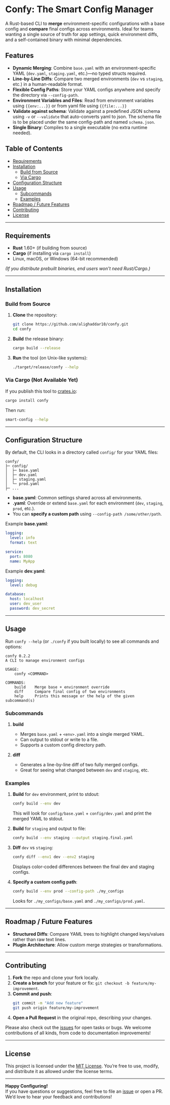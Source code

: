 # Confy: The Smart Config Manager

A Rust-based CLI to **merge** environment-specific configurations with a base config and **compare** final configs across environments. Ideal for teams wanting a single source of truth for app settings, quick environment diffs, and a self-contained binary with minimal dependencies.

## Features

- **Dynamic Merging**: Combine `base.yaml` with an environment-specific YAML (`dev.yaml`, `staging.yaml`, etc.)—no typed structs required.
- **Line-by-Line Diffs**: Compare two merged environments (`dev` vs `staging`, etc.) in a human-readable format.
- **Flexible Config Paths**: Store your YAML configs anywhere and specify the directory via `--config-path`.
- **Environment Variables and Files**: Read from environment variables using `{{env:...}}` or from yaml file using `{{file:...}}`
- **Validate against schema**: Validate against a predefined JSON schema using `-v` or `--validate` that auto-converts yaml to json. The schema file is to be placed under the same config-path and named `schema.json`.
- **Single Binary**: Compiles to a single executable (no extra runtime needed).

## Table of Contents

- [Requirements](#requirements)
- [Installation](#installation)
  - [Build from Source](#build-from-source)
  - [Via Cargo](#via-cargo)
- [Configuration Structure](#configuration-structure)
- [Usage](#usage)
  - [Subcommands](#subcommands)
  - [Examples](#examples)
- [Roadmap / Future Features](#roadmap--future-features)
- [Contributing](#contributing)
- [License](#license)

---

## Requirements

- **Rust** 1.60+ (if building from source)
- **Cargo** (if installing via `cargo install`)
- Linux, macOS, or Windows (64-bit recommended)

_(If you distribute prebuilt binaries, end users won’t need Rust/Cargo.)_

---

## Installation

### Build from Source

1. **Clone** the repository:
   ```bash
   git clone https://github.com/alighaddar10/confy.git
   cd confy
   ```
2. **Build** the release binary:
   ```bash
   cargo build --release
   ```
3. **Run** the tool (on Unix-like systems):
   ```bash
   ./target/release/confy --help
   ```

### Via Cargo (Not Available Yet)

If you publish this tool to [crates.io](https://crates.io/):

```bash
cargo install confy
```

Then run:

```bash
smart-config --help
```

---

## Configuration Structure

By default, the CLI looks in a directory called `config/` for your YAML files:

```
confy/
├─ config/
│  ├─ base.yaml
│  ├─ dev.yaml
│  ├─ staging.yaml
│  └─ prod.yaml
├─ ...
```

- **base.yaml**: Common settings shared across all environments.
- **<env>.yaml**: Override or extend `base.yaml` for each environment (`dev`, `staging`, `prod`, etc.).
- You can **specify a custom path** using `--config-path /some/other/path`.

Example **base.yaml**:

```yaml
logging:
  level: info
  format: text

service:
  port: 8080
  name: MyApp
```

Example **dev.yaml**:

```yaml
logging:
  level: debug

database:
  host: localhost
  user: dev_user
  password: dev_secret
```

---

## Usage

Run `confy --help` (or `./confy` if you built locally) to see all commands and options:

```
confy 0.2.2
A CLI to manage environment configs

USAGE:
    confy <COMMAND>

COMMANDS:
    build    Merge base + environment override
    diff     Compare final config of two environments
    help     Prints this message or the help of the given subcommand(s)
```

### Subcommands

1. **build**

   - Merges `base.yaml` + `<env>.yaml` into a single merged YAML.
   - Can output to stdout or write to a file.
   - Supports a custom config directory path.

2. **diff**
   - Generates a line-by-line diff of two fully merged configs.
   - Great for seeing what changed between `dev` and `staging`, etc.

### Examples

1. **Build** for `dev` environment, print to stdout:

   ```bash
   confy build --env dev
   ```

   This will look for `config/base.yaml` + `config/dev.yaml` and print the merged YAML to stdout.

2. **Build** for `staging` and output to file:

   ```bash
   confy build --env staging --output staging.final.yaml
   ```

3. **Diff** `dev` vs `staging`:

   ```bash
   confy diff --env1 dev --env2 staging
   ```

   Displays color-coded differences between the final dev and staging configs.

4. **Specify a custom config path**:

   ```bash
   confy build --env prod --config-path ./my_configs
   ```

   Looks for `./my_configs/base.yaml` and `./my_configs/prod.yaml`.

---

## Roadmap / Future Features

- **Structured Diffs**: Compare YAML trees to highlight changed keys/values rather than raw text lines.
- **Plugin Architecture**: Allow custom merge strategies or transformations.

---

## Contributing

1. **Fork** the repo and clone your fork locally.
2. **Create a branch** for your feature or fix: `git checkout -b feature/my-improvement`.
3. **Commit and push**:
   ```bash
   git commit -m "Add new feature"
   git push origin feature/my-improvement
   ```
4. **Open a Pull Request** in the original repo, describing your changes.

Please also check out the [issues](https://github.com/alighaddar10/confy/issues) for open tasks or bugs. We welcome contributions of all kinds, from code to documentation improvements!

---

## License

This project is licensed under the [MIT License](LICENSE). You’re free to use, modify, and distribute it as allowed under the license terms.

---

**Happy Configuring!**  
If you have questions or suggestions, feel free to file an [issue](https://github.com/alighaddar10/confy/issues) or open a PR. We’d love to hear your feedback and contributions!
